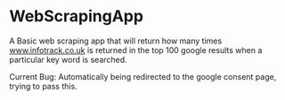 # WebScrapingApp

A Basic web scraping app that will return how many times www.infotrack.co.uk is returned in the top 100 google results when a particular key word is searched.

Current Bug: Automatically being redirected to the google consent page, trying to pass this.

